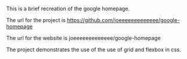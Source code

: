 This is a brief recreation of the google homepage.

The url for the project is https://github.com/joeeeeeeeeeeeee/google-homepage

The url for the website is joeeeeeeeeeeeee/google-homepage

The project demonstrates the use of the use of grid and flexbox in css.
